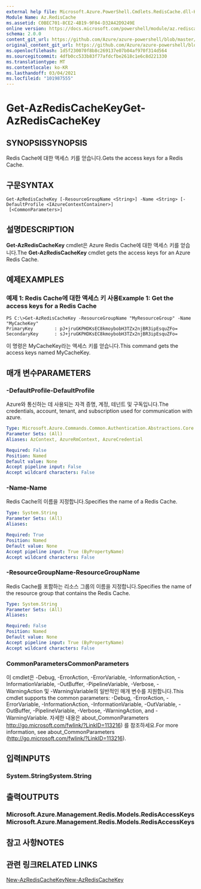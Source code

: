 ```yaml
---
external help file: Microsoft.Azure.PowerShell.Cmdlets.RedisCache.dll-Help.xml
Module Name: Az.RedisCache
ms.assetid: C0BEC701-8CE2-4B19-9F04-D32A42D9249E
online version: https://docs.microsoft.com/powershell/module/az.rediscache/get-azrediscachekey
schema: 2.0.0
content_git_url: https://github.com/Azure/azure-powershell/blob/master/src/RedisCache/RedisCache/help/Get-AzRedisCacheKey.md
original_content_git_url: https://github.com/Azure/azure-powershell/blob/master/src/RedisCache/RedisCache/help/Get-AzRedisCacheKey.md
ms.openlocfilehash: 1d5f230070f8b8c269137e07b04af970f314d564
ms.sourcegitcommit: 4dfb0cc533b83f77afdcfbe2618c1e6c8d221330
ms.translationtype: MT
ms.contentlocale: ko-KR
ms.lasthandoff: 03/04/2021
ms.locfileid: "101987555"
---
```

# <span data-ttu-id="67235-101">Get-AzRedisCacheKey</span><span class="sxs-lookup"><span data-stu-id="67235-101">Get-AzRedisCacheKey</span></span>

## <span data-ttu-id="67235-102">SYNOPSIS</span><span class="sxs-lookup"><span data-stu-id="67235-102">SYNOPSIS</span></span>
<span data-ttu-id="67235-103">Redis Cache에 대한 액세스 키를 얻습니다.</span><span class="sxs-lookup"><span data-stu-id="67235-103">Gets the access keys for a Redis Cache.</span></span>

## <span data-ttu-id="67235-104">구문</span><span class="sxs-lookup"><span data-stu-id="67235-104">SYNTAX</span></span>

```
Get-AzRedisCacheKey [-ResourceGroupName <String>] -Name <String> [-DefaultProfile <IAzureContextContainer>]
 [<CommonParameters>]
```

## <span data-ttu-id="67235-105">설명</span><span class="sxs-lookup"><span data-stu-id="67235-105">DESCRIPTION</span></span>
<span data-ttu-id="67235-106">**Get-AzRedisCacheKey** cmdlet은 Azure Redis Cache에 대한 액세스 키를 얻습니다.</span><span class="sxs-lookup"><span data-stu-id="67235-106">The **Get-AzRedisCacheKey** cmdlet gets the access keys for an Azure Redis Cache.</span></span>

## <span data-ttu-id="67235-107">예제</span><span class="sxs-lookup"><span data-stu-id="67235-107">EXAMPLES</span></span>

### <span data-ttu-id="67235-108">예제 1: Redis Cache에 대한 액세스 키 사용</span><span class="sxs-lookup"><span data-stu-id="67235-108">Example 1: Get the access keys for a Redis Cache</span></span>
```
PS C:\>Get-AzRedisCacheKey -ResourceGroupName "MyResourceGroup" -Name "MyCacheKey"
PrimaryKey        : pJ+jruGKPHDKsEC8kmoybobH3TZx2njBR3ipEsquZFo=
SecondaryKey      : sJ+jruGKPHDKsEC8kmoybobH3TZx2njBR3ipEsquZFo=
```

<span data-ttu-id="67235-109">이 명령은 MyCacheKey라는 액세스 키를 얻습니다.</span><span class="sxs-lookup"><span data-stu-id="67235-109">This command gets the access keys named MyCacheKey.</span></span>

## <span data-ttu-id="67235-110">매개 변수</span><span class="sxs-lookup"><span data-stu-id="67235-110">PARAMETERS</span></span>

### <span data-ttu-id="67235-111">-DefaultProfile</span><span class="sxs-lookup"><span data-stu-id="67235-111">-DefaultProfile</span></span>
<span data-ttu-id="67235-112">Azure와 통신하는 데 사용되는 자격 증명, 계정, 테넌트 및 구독입니다.</span><span class="sxs-lookup"><span data-stu-id="67235-112">The credentials, account, tenant, and subscription used for communication with azure.</span></span>

```yaml
Type: Microsoft.Azure.Commands.Common.Authentication.Abstractions.Core.IAzureContextContainer
Parameter Sets: (All)
Aliases: AzContext, AzureRmContext, AzureCredential

Required: False
Position: Named
Default value: None
Accept pipeline input: False
Accept wildcard characters: False
```

### <span data-ttu-id="67235-113">-Name</span><span class="sxs-lookup"><span data-stu-id="67235-113">-Name</span></span>
<span data-ttu-id="67235-114">Redis Cache의 이름을 지정합니다.</span><span class="sxs-lookup"><span data-stu-id="67235-114">Specifies the name of a Redis Cache.</span></span>

```yaml
Type: System.String
Parameter Sets: (All)
Aliases:

Required: True
Position: Named
Default value: None
Accept pipeline input: True (ByPropertyName)
Accept wildcard characters: False
```

### <span data-ttu-id="67235-115">-ResourceGroupName</span><span class="sxs-lookup"><span data-stu-id="67235-115">-ResourceGroupName</span></span>
<span data-ttu-id="67235-116">Redis Cache를 포함하는 리소스 그룹의 이름을 지정합니다.</span><span class="sxs-lookup"><span data-stu-id="67235-116">Specifies the name of the resource group that contains the Redis Cache.</span></span>

```yaml
Type: System.String
Parameter Sets: (All)
Aliases:

Required: False
Position: Named
Default value: None
Accept pipeline input: True (ByPropertyName)
Accept wildcard characters: False
```

### <span data-ttu-id="67235-117">CommonParameters</span><span class="sxs-lookup"><span data-stu-id="67235-117">CommonParameters</span></span>
<span data-ttu-id="67235-118">이 cmdlet은 -Debug, -ErrorAction, -ErrorVariable, -InformationAction, -InformationVariable, -OutBuffer, -PipelineVariable, -Verbose, -WarningAction 및 -WarningVariable의 일반적인 매개 변수를 지원합니다.</span><span class="sxs-lookup"><span data-stu-id="67235-118">This cmdlet supports the common parameters: -Debug, -ErrorAction, -ErrorVariable, -InformationAction, -InformationVariable, -OutVariable, -OutBuffer, -PipelineVariable, -Verbose, -WarningAction, and -WarningVariable.</span></span> <span data-ttu-id="67235-119">자세한 내용은 about_CommonParameters http://go.microsoft.com/fwlink/?LinkID=113216) 를 참조하세요.</span><span class="sxs-lookup"><span data-stu-id="67235-119">For more information, see about_CommonParameters (http://go.microsoft.com/fwlink/?LinkID=113216).</span></span>

## <span data-ttu-id="67235-120">입력</span><span class="sxs-lookup"><span data-stu-id="67235-120">INPUTS</span></span>

### <span data-ttu-id="67235-121">System.String</span><span class="sxs-lookup"><span data-stu-id="67235-121">System.String</span></span>

## <span data-ttu-id="67235-122">출력</span><span class="sxs-lookup"><span data-stu-id="67235-122">OUTPUTS</span></span>

### <span data-ttu-id="67235-123">Microsoft.Azure.Management.Redis.Models.RedisAccessKeys</span><span class="sxs-lookup"><span data-stu-id="67235-123">Microsoft.Azure.Management.Redis.Models.RedisAccessKeys</span></span>

## <span data-ttu-id="67235-124">참고 사항</span><span class="sxs-lookup"><span data-stu-id="67235-124">NOTES</span></span>

## <span data-ttu-id="67235-125">관련 링크</span><span class="sxs-lookup"><span data-stu-id="67235-125">RELATED LINKS</span></span>

[<span data-ttu-id="67235-126">New-AzRedisCacheKey</span><span class="sxs-lookup"><span data-stu-id="67235-126">New-AzRedisCacheKey</span></span>](./New-AzRedisCacheKey.md)



